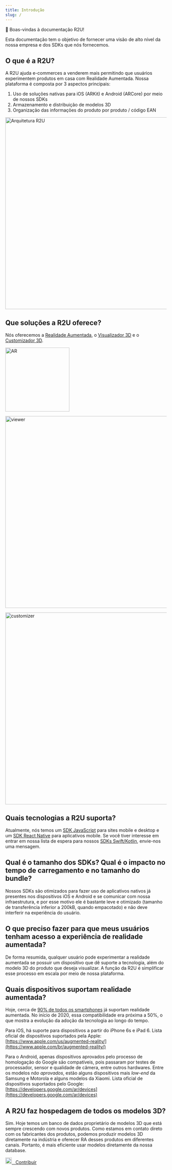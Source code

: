```yaml
---
title: Introdução
slug: /
---
```


👋    Boas-vindas à documentação R2U!

Esta documentação tem o objetivo de fornecer uma visão de alto nível da nossa empresa e dos SDKs que nós fornecemos.

## O que é a R2U?

A R2U ajuda e-commerces a venderem mais permitindo que usuários experimentem produtos em casa com Realidade Aumentada. Nossa plataforma é composta por 3 aspectos principais:

1. Uso de soluções nativas para iOS (ARKit) e Android (ARCore) por meio de nossos SDKs
2. Armazenamento e distribuição de modelos 3D
3. Organização das informações do produto por produto / código EAN

<img src="https://sdk.r2u.io/documentation/r2u-architecture.png" title="Arquitetura R2U"  width="600"/>

## Que soluções a R2U oferece?

Nós oferecemos a [Realidade Aumentada](/javascript/augmented-reality), o [Visualizador 3D](/javascript/viewer) e o [Customizador 3D](/javascript/customizer).

<div>
  <p float="left">
    <img src="https://sdk.r2u.io/documentation/product-ar.gif" title="AR" width="200"/>
  </p>
</div>
<div>
  <p float="left">
    <img src="https://sdk.r2u.io/documentation/product-3d-desktop.gif" title="viewer" width="600"/>
  </p>
</div>
<div>
  <p float="left">
    <img src="https://sdk.r2u.io/documentation/customizer.gif" title="customizer" width="600"/>
  </p>
</div>

## Quais tecnologias a R2U suporta?

Atualmente, nós temos um [SDK JavaScript](/javascript/quickstart) para sites mobile e desktop e um [SDK React Native](/react-native/quickstart) para aplicativos mobile. Se você tiver interesse em entrar em nossa lista de espera para nossos [SDKs Swift/Kotlin](/swift-kotlin/quickstart), envie-nos uma mensagem.

## Qual é o tamanho dos SDKs? Qual é o impacto no tempo de carregamento e no tamanho do bundle?

Nossos SDKs são otimizados para fazer uso de aplicativos nativos já presentes nos dispositivos iOS e Android e se comunicar com nossa infraestrutura, e por esse motivo ele é bastante leve e otimizado (tamanho de transferência inferior a 200kB, quando empacotado) e não deve interferir na experiência do usuário.

## O que preciso fazer para que meus usuários tenham acesso a experiência de realidade aumentada?

De forma resumida, qualquer usuário pode experimentar a realidade aumentada se possuir um dispositivo que dê suporte a tecnologia, além do modelo 3D do produto que deseja visualizar. A função da R2U é simplificar esse processo em escala por meio de nossa plataforma.

## Quais dispositivos suportam realidade aumentada?

Hoje, cerca de [90% de todos os smartphones](https://arinsider.co/2021/07/12/are-90-of-smartphones-ar-ready/) já suportam realidade aumentada. No início de 2020, essa compatibilidade era próxima a 50%, o que mostra a evolução da adoção da tecnologia ao longo do tempo.

Para iOS, há suporte para dispositivos a partir do iPhone 6s e iPad 6. Lista oficial de dispositivos suportados pela Apple: [https://www.apple.com/us/augmented-reality/](https://www.apple.com/br/augmented-reality/)

Para o Android, apenas dispositivos aprovados pelo processo de homologação do Google são compatíveis, pois passaram por testes de processador, sensor e qualidade de câmera, entre outros hardwares. Entre os modelos *não aprovados*, estão alguns dispositivos mais *low-end* da Samsung e Motorola e alguns modelos da Xiaomi. Lista oficial de dispositivos suportados pelo Google: [https://developers.google.com/ar/devices](https://developers.google.com/ar/devices)

## A R2U faz hospedagem de todos os modelos 3D?

Sim. Hoje temos um banco de dados proprietário de modelos 3D que está sempre crescendo com novos produtos. Como estamos em contato direto com os fabricantes dos produtos, podemos produzir modelos 3D diretamente na indústria e oferecer RA desses produtos em diferentes canais. Portanto, é mais eficiente usar modelos diretamente da nossa database.

<a href="https://github.com/r2u-io/documentation">
  <img src="https://sdk.r2u.io/documentation/github.png" width="20"/> &nbsp;
  Contribuir
</a>